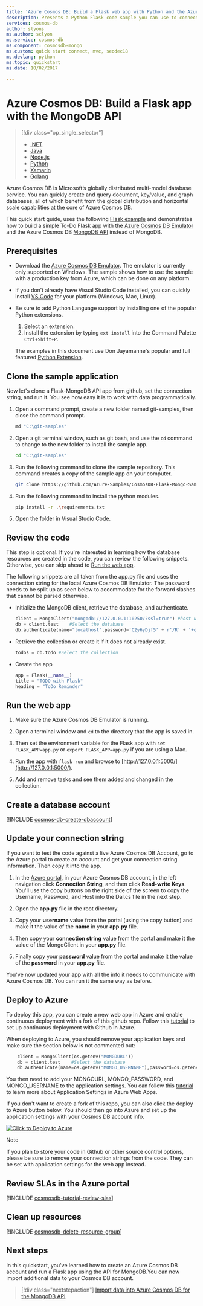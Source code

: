 ```yaml
---
title: 'Azure Cosmos DB: Build a Flask web app with Python and the Azure Cosmos DB MongoDB API'
description: Presents a Python Flask code sample you can use to connect to and query the Azure Cosmos DB MongoDB API
services: cosmos-db
author: slyons
ms.author: sclyon
ms.service: cosmos-db
ms.component: cosmosdb-mongo
ms.custom: quick start connect, mvc, seodec18
ms.devlang: python
ms.topic: quickstart
ms.date: 10/02/2017

---
```

# Azure Cosmos DB: Build a Flask app with the MongoDB API

> [!div class="op_single_selector"]
> * [.NET](create-mongodb-dotnet.md)
> * [Java](create-mongodb-java.md)
> * [Node.js](create-mongodb-nodejs.md)
> * [Python](create-mongodb-flask.md)
> * [Xamarin](create-mongodb-xamarin.md)
> * [Golang](create-mongodb-golang.md)
>  

Azure Cosmos DB is Microsoft’s globally distributed multi-model database service. You can quickly create and query document, key/value, and graph databases, all of which benefit from the global distribution and horizontal scale capabilities at the core of Azure Cosmos DB.

This quick start guide, uses the following [Flask example](https://github.com/Azure-Samples/CosmosDB-Flask-Mongo-Sample) and demonstrates how to build a simple To-Do Flask app with the [Azure Cosmos DB Emulator](local-emulator.md) and the Azure Cosmos DB [MongoDB API](mongodb-introduction.md) instead of MongoDB.

## Prerequisites

- Download the [Azure Cosmos DB Emulator](local-emulator.md). The emulator is currently only supported on Windows. The sample shows how to use the sample with a production key from Azure, which can be done on any platform.

- If you don’t already have Visual Studio Code installed, you can quickly install [VS Code](https://code.visualstudio.com/Download) for your platform (Windows, Mac, Linux).

- Be sure to add Python Language support by installing one of the popular Python extensions.
    1. Select an extension.
    2. Install the extension by typing `ext install` into the Command Palette `Ctrl+Shift+P`.

    The examples in this document use Don Jayamanne's popular and full featured [Python Extension](https://marketplace.visualstudio.com/items?itemName=donjayamanne.python).

## Clone the sample application

Now let's clone a Flask-MongoDB API app from github, set the connection string, and run it. You see how easy it is to work with data programmatically.

1. Open a command prompt, create a new folder named git-samples, then close the command prompt.

    ```bash
    md "C:\git-samples"
    ```

2. Open a git terminal window, such as git bash, and use the `cd` command to change to the new folder to install the sample app.

    ```bash
    cd "C:\git-samples"
    ```

3. Run the following command to clone the sample repository. This command creates a copy of the sample app on your computer.

    ```bash
    git clone https://github.com/Azure-Samples/CosmosDB-Flask-Mongo-Sample.git
    ```
3. Run the following command to install the python modules.

    ```bash 
    pip install -r .\requirements.txt
    ```
4. Open the folder in Visual Studio Code.

## Review the code

This step is optional. If you're interested in learning how the database resources are created in the code, you can review the following snippets. Otherwise, you can skip ahead to [Run the web app](#run-the-web-app). 

The following snippets are all taken from the app.py file and uses the connection string for the local Azure Cosmos DB Emulator. The password needs to be split up as seen below to accommodate for the forward slashes that cannot be parsed otherwise.

* Initialize the MongoDB client, retrieve the database, and authenticate.

    ```python
    client = MongoClient("mongodb://127.0.0.1:10250/?ssl=true") #host uri
    db = client.test    #Select the database
    db.authenticate(name="localhost",password='C2y6yDjf5' + r'/R' + '+ob0N8A7Cgv30VRDJIWEHLM+4QDU5DE2nQ9nDuVTqobD4b8mGGyPMbIZnqyMsEcaGQy67XIw' + r'/Jw==')
    ```

* Retrieve the collection or create it if it does not already exist.

    ```python
    todos = db.todo #Select the collection
    ```

* Create the app

    ```Python
    app = Flask(__name__)
    title = "TODO with Flask"
    heading = "ToDo Reminder"
    ```
    
## Run the web app

1. Make sure the Azure Cosmos DB Emulator is running.

2. Open a terminal window and `cd` to the directory that the app is saved in.

3. Then set the environment variable for the Flask app with `set FLASK_APP=app.py` or `export FLASK_APP=app.py` if you are using a Mac.

4. Run the app with `flask run` and browse to [http://127.0.0.1:5000/](http://127.0.0.1:5000/).

5. Add and remove tasks and see them added and changed in the collection.

## Create a database account

[!INCLUDE [cosmos-db-create-dbaccount](../../includes/cosmos-db-create-dbaccount-mongodb.md)]

## Update your connection string

If you want to test the code against a live Azure Cosmos DB Account, go to the Azure portal to create an account and get your connection string information. Then copy it into the app.

1. In the [Azure portal](http://portal.azure.com/), in your Azure Cosmos DB account, in the left navigation click **Connection String**, and then click **Read-write Keys**. You'll use the copy buttons on the right side of the screen to copy the Username, Password, and Host into the Dal.cs file in the next step.

2. Open the **app.py** file in the root directory.

3. Copy your **username** value from the portal (using the copy button) and make it the value of the **name** in your **app.py** file.

4. Then copy your **connection string** value from the portal and make it the value of the MongoClient in your **app.py** file.

5. Finally copy your **password** value from the portal and make it the value of the **password** in your **app.py** file.

You've now updated your app with all the info it needs to communicate with Azure Cosmos DB. You can run it the same way as before.

## Deploy to Azure

To deploy this app, you can create a new web app in Azure and enable continuous deployment with a fork of this github repo. Follow this [tutorial](https://docs.microsoft.com/azure/app-service-web/app-service-continuous-deployment) to set up continuous deployment with Github in Azure.

When deploying to Azure, you should remove your application keys and make sure the section below is not commented out:

```python
    client = MongoClient(os.getenv("MONGOURL"))
    db = client.test    #Select the database
    db.authenticate(name=os.getenv("MONGO_USERNAME"),password=os.getenv("MONGO_PASSWORD"))
```

You then need to add your MONGOURL, MONGO_PASSWORD, and MONGO_USERNAME to the application settings. You can follow this [tutorial](https://docs.microsoft.com/azure/app-service-web/web-sites-configure#application-settings) to learn more about Application Settings in Azure Web Apps.

If you don't want to create a fork of this repo, you can also click the deploy to Azure button below. You should then go into Azure and set up the application settings with your Cosmos DB account info.

<a href="https://deploy.azure.com/?repository=https://github.com/heatherbshapiro/To-Do-List---Flask-MongoDB-Example" target="_blank">
<img src="http://azuredeploy.net/deploybutton.png"/ alt="Click to Deploy to Azure">
</a>

> [!NOTE]
> If you plan to store your code in Github or other source control options, please be sure to remove your connection strings from the code. They can be set with application settings for the web app instead.

## Review SLAs in the Azure portal

[!INCLUDE [cosmosdb-tutorial-review-slas](../../includes/cosmos-db-tutorial-review-slas.md)]

## Clean up resources

[!INCLUDE [cosmosdb-delete-resource-group](../../includes/cosmos-db-delete-resource-group.md)]

## Next steps

In this quickstart, you've learned how to create an Azure Cosmos DB account and run a Flask app using the API for MongoDB.You can now import additional data to your Cosmos DB account.

> [!div class="nextstepaction"]
> [Import data into Azure Cosmos DB for the MongoDB API](mongodb-migrate.md)
